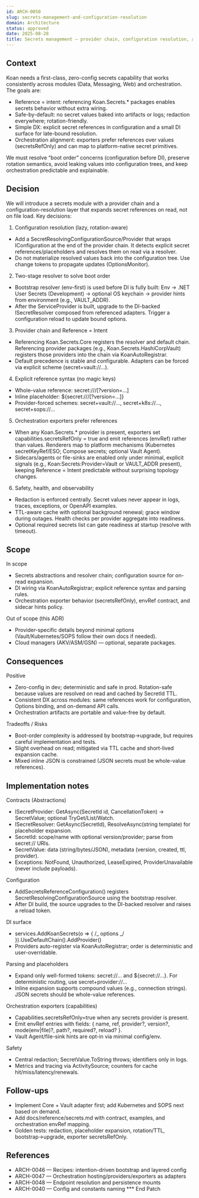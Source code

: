 ```yaml
---
id: ARCH-0050
slug: secrets-management-and-configuration-resolution
domain: Architecture
status: approved
date: 2025-08-28
title: Secrets management — provider chain, configuration resolution, and orchestration references
---
```


## Context

Koan needs a first-class, zero-config secrets capability that works consistently across modules (Data, Messaging, Web) and orchestration. The goals are:

- Reference = intent: referencing Koan.Secrets.\* packages enables secrets behavior without extra wiring.
- Safe-by-default: no secret values baked into artifacts or logs; redaction everywhere; rotation-friendly.
- Simple DX: explicit secret references in configuration and a small DI surface for late-bound resolution.
- Orchestration alignment: exporters prefer references over values (secretsRefOnly) and can map to platform-native secret primitives.

We must resolve “boot order” concerns (configuration before DI), preserve rotation semantics, avoid leaking values into configuration trees, and keep orchestration predictable and explainable.

## Decision

We will introduce a secrets module with a provider chain and a configuration-resolution layer that expands secret references on read, not on file load. Key decisions:

1. Configuration resolution (lazy, rotation-aware)

- Add a SecretResolvingConfigurationSource/Provider that wraps IConfiguration at the end of the provider chain. It detects explicit secret references/placeholders and resolves them on read via a resolver.
- Do not materialize resolved values back into the configuration tree. Use change tokens to propagate updates (OptionsMonitor).

2. Two-stage resolver to solve boot order

- Bootstrap resolver (env-first) is used before DI is fully built: Env → .NET User Secrets (Development) → optional OS keychain → provider hints from environment (e.g., VAULT_ADDR).
- After the ServiceProvider is built, upgrade to the DI-backed ISecretResolver composed from referenced adapters. Trigger a configuration reload to update bound options.

3. Provider chain and Reference = Intent

- Referencing Koan.Secrets.Core registers the resolver and default chain. Referencing provider packages (e.g., Koan.Secrets.HashiCorpVault) registers those providers into the chain via KoanAutoRegistrar.
- Default precedence is stable and configurable. Adapters can be forced via explicit scheme (secret+vault://…).

4. Explicit reference syntax (no magic keys)

- Whole-value reference: secret://<scope>/<name>[?version=…]
- Inline placeholder: ${secret://<scope>/<name>[?version=…]}
- Provider-forced schemes: secret+vault://..., secret+k8s://..., secret+sops://...

5. Orchestration exporters prefer references

- When any Koan.Secrets.\* provider is present, exporters set capabilities.secretsRefOnly = true and emit references (envRef) rather than values. Renderers map to platform mechanisms (Kubernetes secretKeyRef/ESO; Compose secrets; optional Vault Agent).
- Sidecars/agents or file-sinks are enabled only under minimal, explicit signals (e.g., Koan:Secrets:Provider=Vault or VAULT_ADDR present), keeping Reference = Intent predictable without surprising topology changes.

6. Safety, health, and observability

- Redaction is enforced centrally. Secret values never appear in logs, traces, exceptions, or OpenAPI examples.
- TTL-aware cache with optional background renewal; grace window during outages. Health checks per provider aggregate into readiness.
- Optional required secrets list can gate readiness at startup (resolve with timeout).

## Scope

In scope

- Secrets abstractions and resolver chain; configuration source for on-read expansion.
- DI wiring via KoanAutoRegistrar; explicit reference syntax and parsing rules.
- Orchestration exporter behavior (secretsRefOnly), envRef contract, and sidecar hints policy.

Out of scope (this ADR)

- Provider-specific details beyond minimal options (Vault/Kubernetes/SOPS follow their own docs if needed).
- Cloud managers (AKV/ASM/GSN) — optional, separate packages.

## Consequences

Positive

- Zero-config in dev; deterministic and safe in prod. Rotation-safe because values are resolved on read and cached by SecretId TTL.
- Consistent DX across modules: same references work for configuration, Options binding, and on-demand API calls.
- Orchestration artifacts are portable and value-free by default.

Tradeoffs / Risks

- Boot-order complexity is addressed by bootstrap→upgrade, but requires careful implementation and tests.
- Slight overhead on read; mitigated via TTL cache and short-lived expansion cache.
- Mixed inline JSON is constrained (JSON secrets must be whole-value references).

## Implementation notes

Contracts (Abstractions)

- ISecretProvider: GetAsync(SecretId id, CancellationToken) → SecretValue; optional TryGet/List/Watch.
- ISecretResolver: GetAsync(SecretId), ResolveAsync(string template) for placeholder expansion.
- SecretId: scope/name with optional version/provider; parse from secret:// URIs.
- SecretValue: data (string/bytes/JSON), metadata (version, created, ttl, provider).
- Exceptions: NotFound, Unauthorized, LeaseExpired, ProviderUnavailable (never include payloads).

Configuration

- AddSecretsReferenceConfiguration() registers SecretResolvingConfigurationSource using the bootstrap resolver.
- After DI build, the source upgrades to the DI-backed resolver and raises a reload token.

DI surface

- services.AddKoanSecrets(o => { /_ options _/ }).UseDefaultChain().AddProvider<T>()
- Providers auto-register via KoanAutoRegistrar; order is deterministic and user-overridable.

Parsing and placeholders

- Expand only well-formed tokens: secret://… and ${secret://…}. For deterministic routing, use secret+provider://…
- Inline expansion supports compound values (e.g., connection strings). JSON secrets should be whole-value references.

Orchestration exporters (capabilities)

- Capabilities.secretsRefOnly=true when any secrets provider is present.
- Emit envRef entries with fields: { name, ref, provider?, version?, mode(env|file)?, path?, required?, reload? }.
- Vault Agent/file-sink hints are opt-in via minimal config/env.

Safety

- Central redaction; SecretValue.ToString throws; identifiers only in logs.
- Metrics and tracing via ActivitySource; counters for cache hit/miss/latency/renewals.

## Follow-ups

- Implement Core + Vault adapter first; add Kubernetes and SOPS next based on demand.
- Add docs/reference/secrets.md with contract, examples, and orchestration envRef mapping.
- Golden tests: redaction, placeholder expansion, rotation/TTL, bootstrap→upgrade, exporter secretsRefOnly.

## References

- ARCH-0046 — Recipes: intention-driven bootstrap and layered config
- ARCH-0047 — Orchestration hosting/providers/exporters as adapters
- ARCH-0048 — Endpoint resolution and persistence mounts
- ARCH-0040 — Config and constants naming
  \*\*\* End Patch
